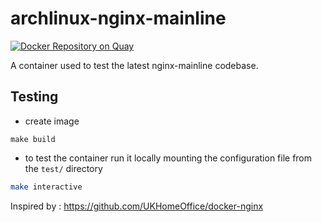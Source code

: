 # archlinux-nginx-mainline

[![Docker Repository on Quay](https://quay.io/repository/stefancocora/archlinux-nginx-mainline/status "Docker Repository on Quay")](https://quay.io/repository/stefancocora/archlinux-nginx-mainline)

A container used to test the latest nginx-mainline codebase.

## Testing
- create image
```
make build
```
- to test the container run it locally mounting the configuration file from the `test/` directory
```bash
make interactive
```

Inspired by : https://github.com/UKHomeOffice/docker-nginx
